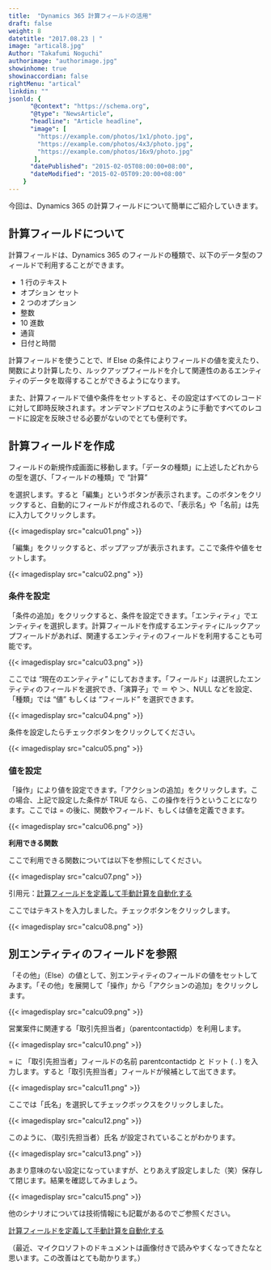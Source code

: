 ```yaml
---
title:  "Dynamics 365 計算フィールドの活用"
draft: false
weight: 8
datetitle: "2017.08.23 | "
image: "artical8.jpg"
Author: "Takafumi Noguchi"
authorimage: "authorimage.jpg"
showinhome: true
showinaccordian: false
rightMenu: "artical"
linkdin: ""
jsonld: {
      "@context": "https://schema.org",
      "@type": "NewsArticle",
      "headline": "Article headline",
      "image": [
        "https://example.com/photos/1x1/photo.jpg",
        "https://example.com/photos/4x3/photo.jpg",
        "https://example.com/photos/16x9/photo.jpg"
       ],
      "datePublished": "2015-02-05T08:00:00+08:00",
      "dateModified": "2015-02-05T09:20:00+08:00"
    }
---
```

<!-- Intro  -->
今回は、Dynamics 365 の計算フィールドについて簡単にご紹介していきます。


## 計算フィールドについて
計算フィールドは、Dynamics 365 のフィールドの種類で、以下のデータ型のフィールドで利用することができます。
* 1 行のテキスト
* オプション セット
* 2 つのオプション
* 整数
* 10 進数
* 通貨
* 日付と時間

計算フィールドを使うことで、If Else の条件によりフィールドの値を変えたり、関数により計算したり、ルックアップフィールドを介して関連性のあるエンティティのデータを取得することができるようになります。

また、計算フィールドで値や条件をセットすると、その設定はすべてのレコードに対して即時反映されます。オンデマンドプロセスのように手動ですべてのレコードに設定を反映させる必要がないのでとても便利です。

## 計算フィールドを作成
フィールドの新規作成画面に移動します。「データの種類」に上述したどれからの型を選び、「フィールドの種類」で “計算”

を選択します。すると「編集」というボタンが表示されます。このボタンをクリックすると、自動的にフィールドが作成されるので、「表示名」や「名前」は先に入力してクリックします。
<!-- Image= calcu01.png -->
{{< imagedisplay src="calcu01.png" >}}

「編集」をクリックすると、ポップアップが表示されます。ここで条件や値をセットします。
<!-- Image= calcu02.png -->
{{< imagedisplay src="calcu02.png" >}}

### 条件を設定
「条件の追加」をクリックすると、条件を設定できます。「エンティティ」でエンティティを選択します。計算フィールドを作成するエンティティにルックアップフィールドがあれば、関連するエンティティのフィールドを利用することも可能です。
<!-- Image= calcu03.png -->
{{< imagedisplay src="calcu03.png" >}}

ここでは “現在のエンティティ” にしておきます。「フィールド」は選択したエンティティのフィールドを選択でき、「演算子」で ＝ や ＞、NULL などを設定、「種類」では “値” もしくは “フィールド” を選択できます。
<!-- Image= calcu04.png -->
{{< imagedisplay src="calcu04.png" >}}

条件を設定したらチェックボタンをクリックしてください。
<!-- Image= calcu05.png -->
{{< imagedisplay src="calcu05.png" >}}

### 値を設定
「操作」により値を設定できます。「アクションの追加」をクリックします。この場合、上記で設定した条件が TRUE なら、この操作を行うということになります。ここでは = の後に、関数やフィールド、もしくは値を定義できます。
<!-- Image= calcu06.png -->
{{< imagedisplay src="calcu06.png" >}}

**利用できる関数**

ここで利用できる関数については以下を参照にしてください。
<!-- Image= calcu07.png -->
{{< imagedisplay src="calcu07.png" >}}

引用元：[計算フィールドを定義して手動計算を自動化する](https://docs.microsoft.com/ja-jp/dynamics365/customer-engagement/customize/define-calculated-fields#calculated-field-functions-syntax)

ここではテキストを入力しました。チェックボタンをクリックします。
<!-- Image= calcu08.png -->
{{< imagedisplay src="calcu08.png" >}}

## 別エンティティのフィールドを参照
「その他」（Else）の値として、別エンティティのフィールドの値をセットしてみます。「その他」を展開して「操作」から「アクションの追加」をクリックします。
<!-- Image= calcu09.png -->
{{< imagedisplay src="calcu09.png" >}}

営業案件に関連する「取引先担当者」（parentcontactidp）を利用します。
<!-- Image= calcu10.png -->
{{< imagedisplay src="calcu10.png" >}}

= に 「取引先担当者」フィールドの名前 parentcontactidp と ドット ( . ) を入力します。すると「取引先担当者」フィールドが候補として出てきます。
<!-- Image= calcu11.png -->
{{< imagedisplay src="calcu11.png" >}}

ここでは「氏名」を選択してチェックボックスをクリックしました。
<!-- Image= calcu12.png -->
{{< imagedisplay src="calcu12.png" >}}

このように、（取引先担当者）氏名 が設定されていることがわかります。
<!-- Image= calcu13.png -->
{{< imagedisplay src="calcu13.png" >}}

あまり意味のない設定になっていますが、とりあえず設定しました（笑）保存して閉じます。結果を確認してみましょう。
<!-- Image= calcu15.png -->
{{< imagedisplay src="calcu15.png" >}}

他のシナリオについては技術情報にも記載があるのでご参照ください。

[計算フィールドを定義して手動計算を自動化する](https://docs.microsoft.com/ja-jp/dynamics365/customer-engagement/customize/define-calculated-fields#calculated-field-functions-syntax)

（最近、マイクロソフトのドキュメントは画像付きで読みやすくなってきたなと思います。この改善はとても助かります。）